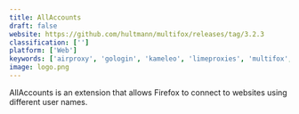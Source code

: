 ```yaml
---
title: AllAccounts
draft: false 
website: https://github.com/hultmann/multifox/releases/tag/3.2.3
classification: ['']
platform: ['Web']
keywords: ['airproxy', 'gologin', 'kameleo', 'limeproxies', 'multifox', 'multiloginapp', 'netnut.io', 'nold', 'oxylabs', 'proxyrack', 'session_box', 'shelter', 'splendid_browser_manager', 'tree_style_tab', 'island']
image: logo.png
---
```

AllAccounts is an extension that allows Firefox to connect to websites using different user names.